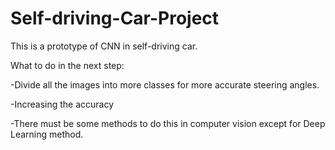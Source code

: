 # Self-driving-Car-Project

This is a prototype of CNN in self-driving car.

What to do in the next step:

-Divide all the images into more classes for more accurate steering angles.

-Increasing the accuracy

-There must be some methods to do this in computer vision except for Deep Learning method.
